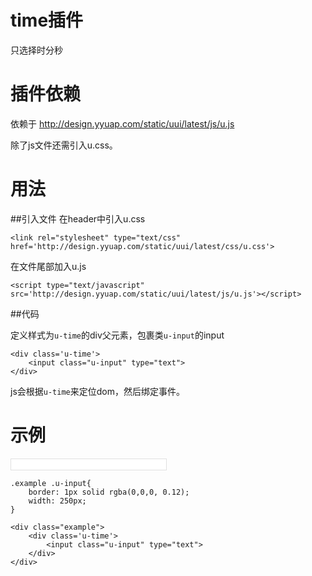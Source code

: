 # time插件

只选择时分秒

# 插件依赖

依赖于 http://design.yyuap.com/static/uui/latest/js/u.js

除了js文件还需引入u.css。

# 用法

##引入文件
在header中引入u.css
```
<link rel="stylesheet" type="text/css" href='http://design.yyuap.com/static/uui/latest/css/u.css'>
```
在文件尾部加入u.js
 
```
<script type="text/javascript" src='http://design.yyuap.com/static/uui/latest/js/u.js'></script>

```

##代码

定义样式为`u-time`的div父元素，包裹类`u-input`的input

```
<div class='u-time'>
    <input class="u-input" type="text">
</div>

```

js会根据`u-time`来定位dom，然后绑定事件。


# 示例



<div class="example-content ex-hide"><style>.example .u-input{
	border: 1px solid rgba(0,0,0, 0.12);
	width: 250px;
}
</style></div>
<div class="example-content"><div class="example">
	<div class='u-time'>
	    <input class="u-input" type="text">
	</div>
</div></div>
<div class="examples-code"><pre><code>.example .u-input{
	border: 1px solid rgba(0,0,0, 0.12);
	width: 250px;
}</code></pre>
</div>
<div class="examples-code"><pre><code>&lt;div class="example">
	&lt;div class='u-time'>
	    &lt;input class="u-input" type="text">
	&lt;/div>
&lt;/div></code></pre>
</div>






